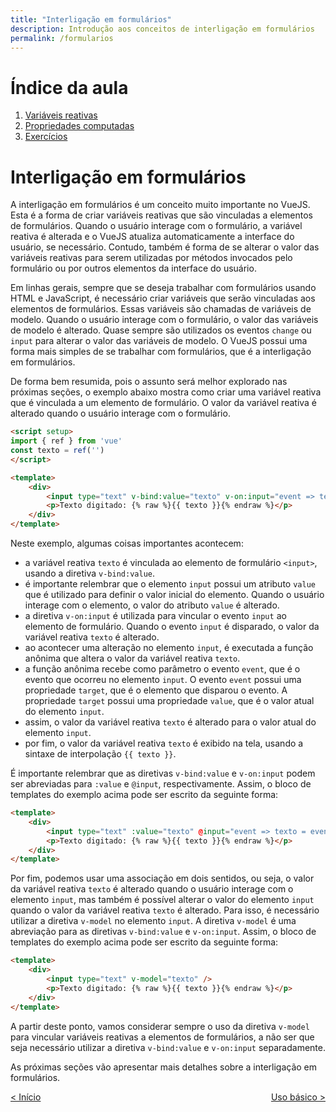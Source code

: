 ```yaml
---
title: "Interligação em formulários"
description: Introdução aos conceitos de interligação em formulários
permalink: /formularios
---
```

# Índice da aula
1. [Variáveis reativas](reatividade/variaveis-reativas.html)
2. [Propriedades computadas](reatividade/propriedades-computadas.html)
3. [Exercícios](reatividade/exercicios.html)

# Interligação em formulários

A interligação em formulários é um conceito muito importante no VueJS. Esta é a forma de criar variáveis reativas que são vinculadas a elementos de formulários. Quando o usuário interage com o formulário, a variável reativa é alterada e o VueJS atualiza automaticamente a interface do usuário, se necessário. Contudo, também é forma de se alterar o valor das variáveis reativas para serem utilizadas por métodos invocados pelo formulário ou por outros elementos da interface do usuário.

Em linhas gerais, sempre que se deseja trabalhar com formulários usando HTML e JavaScript, é necessário criar variáveis que serão vinculadas aos elementos de formulários. Essas variáveis são chamadas de variáveis de modelo. Quando o usuário interage com o formulário, o valor das variáveis de modelo é alterado. Quase sempre são utilizados os eventos `change` ou `input` para alterar o valor das variáveis de modelo. O VueJS possui uma forma mais simples de se trabalhar com formulários, que é a interligação em formulários.

De forma bem resumida, pois o assunto será melhor explorado nas próximas seções, o exemplo abaixo mostra como criar uma variável reativa que é vinculada a um elemento de formulário. O valor da variável reativa é alterado quando o usuário interage com o formulário.

```html
<script setup>
import { ref } from 'vue'
const texto = ref('')
</script>

<template>
    <div>
        <input type="text" v-bind:value="texto" v-on:input="event => texto = event.target.value" />
        <p>Texto digitado: {% raw %}{{ texto }}{% endraw %}</p>
    </div>
</template>
```

Neste exemplo, algumas coisas importantes acontecem:

* a variável reativa `texto` é vinculada ao elemento de formulário `<input>`, usando a diretiva `v-bind:value`. 
* é importante relembrar que o elemento `input` possui um atributo `value` que é utilizado para definir o valor inicial do elemento. Quando o usuário interage com o elemento, o valor do atributo `value` é alterado.  
* a diretiva `v-on:input` é utilizada para vincular o evento `input` ao elemento de formulário. Quando o evento `input` é disparado, o valor da variável reativa `texto` é alterado.
* ao acontecer uma alteração no elemento `input`, é executada a função anônima que altera o valor da variável reativa `texto`. 
* a função anônima recebe como parâmetro o evento `event`, que é o evento que ocorreu no elemento `input`. O evento `event` possui uma propriedade `target`, que é o elemento que disparou o evento. A propriedade `target` possui uma propriedade `value`, que é o valor atual do elemento `input`. 
* assim, o valor da variável reativa `texto` é alterado para o valor atual do elemento `input`.
* por fim, o valor da variável reativa `texto` é exibido na tela, usando a sintaxe de interpolação `{{ texto }}`.

É importante relembrar que as diretivas `v-bind:value` e `v-on:input` podem ser abreviadas para `:value` e `@input`, respectivamente. Assim, o bloco de templates do exemplo acima pode ser escrito da seguinte forma:

```html
<template>
    <div>
        <input type="text" :value="texto" @input="event => texto = event.target.value" />
        <p>Texto digitado: {% raw %}{{ texto }}{% endraw %}</p>
    </div>
</template>
```

Por fim, podemos usar uma associação em dois sentidos, ou seja, o valor da variável reativa `texto` é alterado quando o usuário interage com o elemento `input`, mas também é possível alterar o valor do elemento `input` quando o valor da variável reativa `texto` é alterado. Para isso, é necessário utilizar a diretiva `v-model` no elemento `input`. A diretiva `v-model` é uma abreviação para as diretivas `v-bind:value` e `v-on:input`. Assim, o bloco de templates do exemplo acima pode ser escrito da seguinte forma:

```html
<template>
    <div>
        <input type="text" v-model="texto" />
        <p>Texto digitado: {% raw %}{{ texto }}{% endraw %}</p>
    </div>
</template>
```
A partir deste ponto, vamos considerar sempre o uso da diretiva `v-model` para vincular variáveis reativas a elementos de formulários, a não ser que seja necessário utilizar a diretiva `v-bind:value` e `v-on:input` separadamente.

As próximas seções vão apresentar mais detalhes sobre a interligação em formulários.

<span style="display: flex; justify-content: space-between;"><span>[&lt; Início](. "Início")</span> <span>[Uso básico &gt;](formularios/uso-basico.html "Próximo")</span></span>
